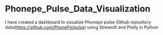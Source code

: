 # Phonepe_Pulse_Data_Visualization
I have created a dashboard to visualize Phonepe pulse Github repository data(https://github.com/PhonePe/pulse) using Streamlit and Plotly in Python
